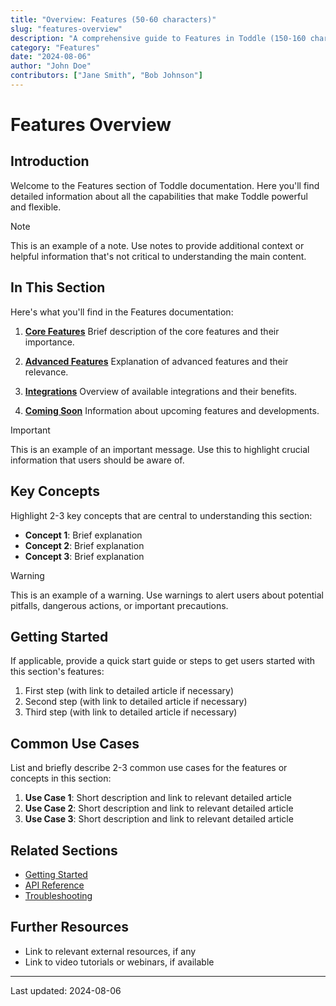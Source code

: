 ```yaml
---
title: "Overview: Features (50-60 characters)"
slug: "features-overview"
description: "A comprehensive guide to Features in Toddle (150-160 characters)"
category: "Features"
date: "2024-08-06"
author: "John Doe"
contributors: ["Jane Smith", "Bob Johnson"]
---
```


# Features Overview

## Introduction

Welcome to the Features section of Toddle documentation. Here you'll find detailed information about all the capabilities that make Toddle powerful and flexible.

> [!NOTE]
> This is an example of a note. Use notes to provide additional context or helpful information that's not critical to understanding the main content.

## In This Section

Here's what you'll find in the Features documentation:

1. **[Core Features](#core-features)**
   Brief description of the core features and their importance.

2. **[Advanced Features](#advanced-features)**
   Explanation of advanced features and their relevance.

3. **[Integrations](#integrations)**
   Overview of available integrations and their benefits.

4. **[Coming Soon](#coming-soon)**
   Information about upcoming features and developments.

> [!IMPORTANT]
> This is an example of an important message. Use this to highlight crucial information that users should be aware of.

## Key Concepts

Highlight 2-3 key concepts that are central to understanding this section:

- **Concept 1**: Brief explanation
- **Concept 2**: Brief explanation
- **Concept 3**: Brief explanation

> [!WARNING]
> This is an example of a warning. Use warnings to alert users about potential pitfalls, dangerous actions, or important precautions.

## Getting Started

If applicable, provide a quick start guide or steps to get users started with this section's features:

1. First step (with link to detailed article if necessary)
2. Second step (with link to detailed article if necessary)
3. Third step (with link to detailed article if necessary)

## Common Use Cases

List and briefly describe 2-3 common use cases for the features or concepts in this section:

1. **Use Case 1**: Short description and link to relevant detailed article
2. **Use Case 2**: Short description and link to relevant detailed article
3. **Use Case 3**: Short description and link to relevant detailed article

## Related Sections

- [Getting Started](../getting-started/index.md)
- [API Reference](../api-reference/index.md)
- [Troubleshooting](../troubleshooting/index.md)

## Further Resources

- Link to relevant external resources, if any
- Link to video tutorials or webinars, if available

---

Last updated: 2024-08-06
